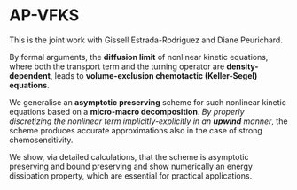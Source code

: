 # AP-VFKS
This is the joint work with Gissell Estrada-Rodriguez and Diane Peurichard. 

By formal arguments, the **diffusion limit** of nonlinear kinetic equations, where both the transport term and the turning operator are **density-dependent**, leads to **volume-exclusion chemotactic (Keller-Segel) equations**. 

We generalise an **asymptotic preserving** scheme for such nonlinear kinetic equations based on a **micro-macro decomposition**. _By properly discretizing the nonlinear term implicitly-explicitly in an **upwind** manner_, the scheme produces accurate approximations also in the case of strong chemosensitivity.

We show, via detailed calculations, that the scheme is asymptotic preserving and bound preserving and show numerically an energy dissipation property, which are essential for practical applications. 
